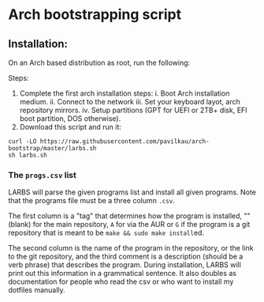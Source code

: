 # Arch bootstrapping script

## Installation:

On an Arch based distribution as root, run the following:



Steps:
1. Complete the first arch installation steps:
  i. Boot Arch installation medium.
  ii. Connect to the network
  iii. Set your keyboard layot, arch repository mirrors.
  iv. Setup partitions (GPT for UEFI or 2TB+ disk, EFI boot partition, DOS otherwise).
2. Download this script and run it:
```
curl -LO https://raw.githubusercontent.com/pavilkau/arch-bootstrap/master/larbs.sh
sh larbs.sh
```

### The `progs.csv` list

LARBS will parse the given programs list and install all given programs. Note
that the programs file must be a three column `.csv`.

The first column is a "tag" that determines how the program is installed, ""
(blank) for the main repository, `A` for via the AUR or `G` if the program is a
git repository that is meant to be `make && sudo make install`ed.

The second column is the name of the program in the repository, or the link to
the git repository, and the third comment is a description (should be a verb
phrase) that describes the program. During installation, LARBS will print out
this information in a grammatical sentence. It also doubles as documentation
for people who read the csv or who want to install my dotfiles manually.

